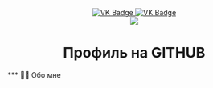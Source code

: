 <div id="badges" align ="center">
  <a href= "https://vk.com/whooptygfb">
    <img src = "https://img.shields.io/badge/VK-blue?style=for-the-badge&logo=VK&logoColor=white" alt="VK Badge"/>
</a>
      
<a href= "https://mail.google.com/mail/u/0/#inbox">
  <img src = "https://img.shields.io/badge/GMAIL-red?style-for-the-badge&logo=Gmail&logoColor-white" alt="VK Badge"/>
</a>
</div>

<div id ="viewprof" align="center" >
  <img src ="https://komarev.com/ghpvc/?username=YFesco&style=flat-square&color=blue" alt""/>
</div>

<div id="heythere" align="center">
<h1> Профиль на GITHUB </h1>
</div>

*** :man_technologist: Обо мне
